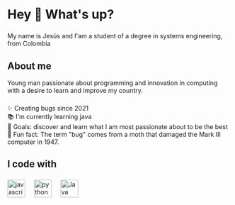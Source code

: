 <h1 align="left">Hey 👋 What's up?</h1>

###

<p align="left">My name is Jesús and I'am a student of a degree in systems engineering, from Colombia</p>

###

<h2 align="left">About me</h2>
<p>Young man passionate about programming and innovation in computing with a desire to learn and improve my country.</p>

###

<p align="left">✨ Creating bugs since 2021<br>📚 I'm currently learning java<br>🎯 Goals: discover and learn what I am most passionate about to be the best<br>🎲 Fun fact: The term "bug" comes from a moth that damaged the Mark III computer in 1947.</p>

###

<h2 align="left">I code with</h2>

###

<div align="left">
  <img src="https://cdn.jsdelivr.net/gh/devicons/devicon/icons/javascript/javascript-original.svg" height="40" alt="javascript logo"  />
  <img width="12" />
  <img src="https://banner2.cleanpng.com/20181212/lkz/kisspng-professional-python-high-level-programming-languag-5c115384027755.6218390315446393640101.jpg" height="40" alt="python logo"  />
  <img width="12" />
  <img src="https://cdn.jsdelivr.net/gh/devicons/devicon/icons/react/Java-original.svg(https://1000logos.net/wp-content/uploads/2020/09/Java-Logo.png)" height="40" alt="Java logo"  />
  <img width="12" />

</div>

###
